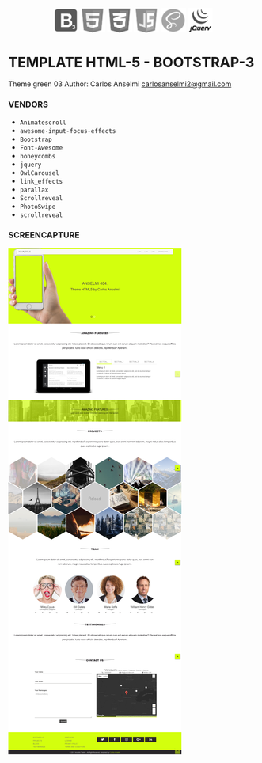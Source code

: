 <p align="center">
<img src="https://github.com/Alzheimer10/theme-dark-minimal/blob/master/img/icon-vendor/BOOTSTRAP.png?raw=true" width="10%">
<img src="https://github.com/Alzheimer10/theme-dark-minimal/blob/master/img/icon-vendor/HTML.png?raw=true" width="10%">
<img src="https://github.com/Alzheimer10/theme-dark-minimal/blob/master/img/icon-vendor/CSS3.png?raw=true" width="10%">
<img src="https://github.com/Alzheimer10/theme-dark-minimal/blob/master/img/icon-vendor/JS.png?raw=true" width="10%">
<img src="https://github.com/Alzheimer10/theme-dark-minimal/blob/master/img/icon-vendor/SASS.png?raw=true" width="10%">
<img src="https://github.com/Alzheimer10/theme-dark-minimal/blob/master/img/icon-vendor/JQUERY.png?raw=true" width="10%">
</p>

# TEMPLATE HTML-5 - BOOTSTRAP-3
Theme green 03
Author: Carlos Anselmi carlosanselmi2@gmail.com

### VENDORS
* `Animatescroll`
* `awesome-input-focus-effects`
* `Bootstrap`
* `Font-Awesome`
* `honeycombs`
* `jquery`
* `OwlCarousel`
* `link_effects`
* `parallax`
* `Scrollreveal`
* `PhotoSwipe`
* `scrollreveal`

### SCREENCAPTURE
![Una imagen cualquiera](https://github.com/Alzheimer10/theme-green/blob/master/screencapture.jpg?raw=true "De 150 x 150 píxeles")
